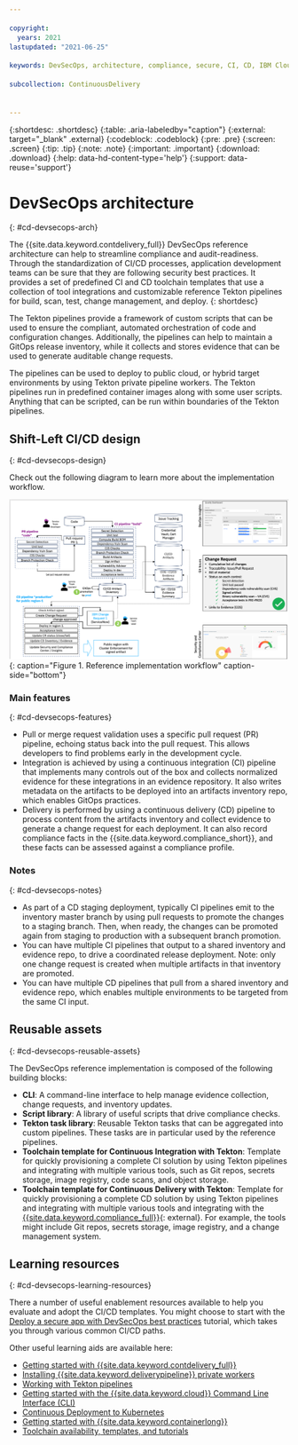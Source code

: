 ```yaml
---

copyright:
  years: 2021
lastupdated: "2021-06-25"

keywords: DevSecOps, architecture, compliance, secure, CI, CD, IBM Cloud

subcollection: ContinuousDelivery


---
```


{:shortdesc: .shortdesc}
{:table: .aria-labeledby="caption"}
{:external: target="_blank" .external}
{:codeblock: .codeblock}
{:pre: .pre}
{:screen: .screen}
{:tip: .tip}
{:note: .note}
{:important: .important}
{:download: .download}
{:help: data-hd-content-type='help'}
{:support: data-reuse='support'}

# DevSecOps architecture
{: #cd-devsecops-arch}

The {{site.data.keyword.contdelivery_full}} DevSecOps reference architecture can help to streamline compliance and audit-readiness. Through the standardization of CI/CD processes, application development teams can be sure that they are following security best practices. It provides a set of predefined CI and CD toolchain templates that use a collection of tool integrations and customizable reference Tekton pipelines for build, scan, test, change management, and deploy.
{: shortdesc}


The Tekton pipelines provide a framework of custom scripts that can be used to ensure the compliant, automated orchestration of code and configuration changes. Additionally, the pipelines can help to maintain a GitOps release inventory, while it collects and stores evidence that can be used to generate auditable change requests.

The pipelines can be used to deploy to public cloud, or hybrid target environments by using Tekton private pipeline workers. The Tekton pipelines run in predefined container images along with some user scripts. Anything that can be scripted, can be run within boundaries of the Tekton pipelines.

## Shift-Left CI/CD design
{: #cd-devsecops-design}


Check out the following diagram to learn more about the implementation workflow.

![Reference implementation workflow](images/cm-arch.png "Reference implementation workflow"){: caption="Figure 1. Reference implementation workflow" caption-side="bottom"}

### Main features
{: #cd-devsecops-features}

* Pull or merge request validation uses a specific pull request (PR) pipeline, echoing status back into the pull request. This allows developers to find problems early in the development cycle.
* Integration is achieved by using a continuous integration (CI) pipeline that implements many controls out of the box and collects normalized evidence for these integrations in an evidence repository. It also writes metadata on the artifacts to be deployed into an artifacts inventory repo, which enables GitOps practices.
* Delivery is performed by using a continuous delivery (CD) pipeline to process content from the artifacts inventory and collect evidence to generate a change request for each deployment. It can also record compliance facts in the {{site.data.keyword.compliance_short}}, and these facts can be assessed against a compliance profile. 

### Notes
{: #cd-devsecops-notes}

* As part of a CD staging deployment, typically CI pipelines emit to the inventory master branch by using pull requests to promote the changes to a staging branch. Then, when ready, the changes can be promoted again from staging to production with a subsequent branch promotion. 
* You can have multiple CI pipelines that output to a shared inventory and evidence repo, to drive a coordinated release deployment. Note: only one change request is created when multiple artifacts in that inventory are promoted.
* You can have multiple CD pipelines that pull from a shared inventory and evidence repo, which enables multiple environments to be targeted from the same CI input.

## Reusable assets
{: #cd-devsecops-reusable-assets}

The DevSecOps reference implementation is composed of the following building blocks:

* **CLI**: A command-line interface to help manage evidence collection, change requests, and inventory updates. 
* **Script library**: A library of useful scripts that drive compliance checks. 
* **Tekton task library**: Reusable Tekton tasks that can be aggregated into custom pipelines. These tasks are in particular used by the reference pipelines.
* **Toolchain template for Continuous Integration with Tekton**: Template for quickly provisioning a complete CI solution by using Tekton pipelines and integrating with multiple various tools, such as Git repos, secrets storage, image registry, code scans, and object storage.
* **Toolchain template for Continuous Delivery with Tekton**: Template for quickly provisioning a complete CD solution by using Tekton pipelines and integrating with multiple various tools and integrating with the [{{site.data.keyword.compliance_full}}](https://www.ibm.com/cloud/security-and-compliance-center){: external}. For example, the tools might include Git repos, secrets storage, image registry, and a change management system.

## Learning resources
{: #cd-devsecops-learning-resources}

There a number of useful enablement resources available to help you evaluate and adopt the CI/CD templates. You might choose to start with the [Deploy a secure app with DevSecOps best practices](/docs/ContinuousDelivery?topic=ContinuousDelivery-tutorial-cd-devsecops) tutorial, which takes you through various common CI/CD paths.

Other useful learning aids are available here:

* [Getting started with {{site.data.keyword.contdelivery_full}}](/docs/ContinuousDelivery?topic=ContinuousDelivery-getting-started)
* [Installing {{site.data.keyword.deliverypipeline}} private workers](/docs/ContinuousDelivery?topic=ContinuousDelivery-install-private-workers)
* [Working with Tekton pipelines](/docs/ContinuousDelivery?topic=ContinuousDelivery-tekton-pipelines)
* [Getting started with the {{site.data.keyword.cloud}} Command Line Interface (CLI)](/docs/cli?topic=cli-getting-started)
* [Continuous Deployment to Kubernetes](/docs/solution-tutorials?topic=solution-tutorials-continuous-deployment-to-kubernetes)
* [Getting started with {{site.data.keyword.containerlong}}](/docs/containers?topic=containers-getting-started)
* [Toolchain availability, templates, and tutorials](/docs/ContinuousDelivery?topic=ContinuousDelivery-cd_about)
